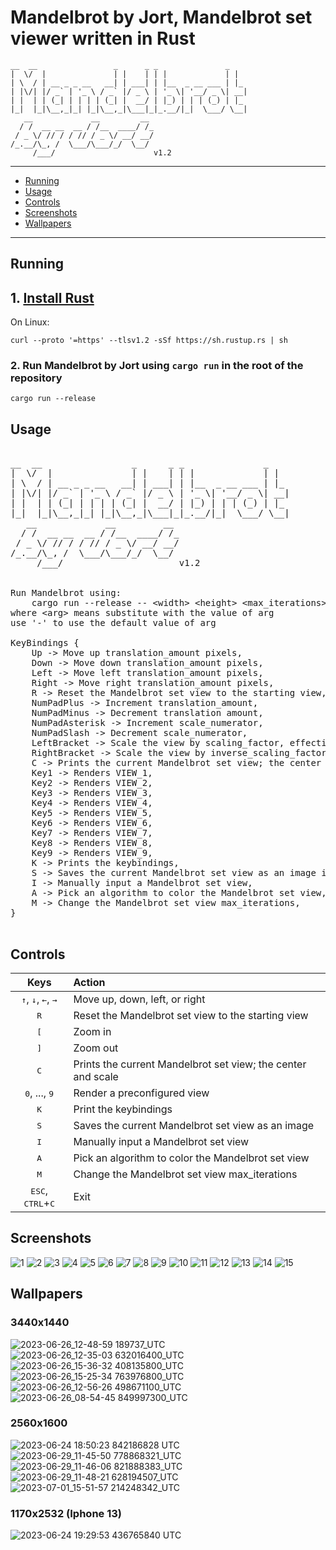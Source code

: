 # Mandelbrot by Jort, Mandelbrot set viewer written in Rust
    __  __                 _      _ _               _   
    |  \/  |               | |    | | |             | |  
    | \  / | __ _ _ __   __| | ___| | |__  _ __ ___ | |_ 
    | |\/| |/ _` | '_ \ / _` |/ _ \ | '_ \| '__/ _ \| __|
    | |  | | (_| | | | | (_| |  __/ | |_) | | | (_) | |_ 
    |_|  |_|\__,_|_| |_|\__,_|\___|_|_.__/|_|  \___/ \__|
       __             __         __ 
      / /  __ __  __ / /__  ____/ /_
     / _ \/ // / / // / _ \/ __/ __/
    /_.__/\_, /  \___/\___/_/  \__/ 
         /___/                      v1.2
         
---
- [Running](#running)
- [Usage](#usage)
- [Controls](#controls)
- [Screenshots](#screenshots)
- [Wallpapers](#wallpapers)
---

## Running
## 1. [Install Rust](https://www.rust-lang.org/tools/install)
On Linux:
```
curl --proto '=https' --tlsv1.2 -sSf https://sh.rustup.rs | sh
```
### 2. Run Mandelbrot by Jort using `cargo run` in the root of the repository
```
cargo run --release
```

## Usage
<pre>
    
__  __                 _      _ _               _   
|  \/  |               | |    | | |             | |  
| \  / | __ _ _ __   __| | ___| | |__  _ __ ___ | |_ 
| |\/| |/ _` | '_ \ / _` |/ _ \ | '_ \| '__/ _ \| __|
| |  | | (_| | | | | (_| |  __/ | |_) | | | (_) | |_ 
|_|  |_|\__,_|_| |_|\__,_|\___|_|_.__/|_|  \___/ \__|
   __             __         __ 
  / /  __ __  __ / /__  ____/ /_
 / _ \/ // / / // / _ \/ __/ __/
/_.__/\_, /  \___/\___/_/  \__/ 
     /___/                      v1.2


Run Mandelbrot using:
	cargo run --release -- &lt;width&gt; &lt;height&gt; &lt;max_iterations&gt; &lt;supersampling_amount&gt; &lt;window_scale&gt;
where &lt;arg&gt; means substitute with the value of arg
use '-' to use the default value of arg

KeyBindings {
    Up -> Move up translation_amount pixels,
    Down -> Move down translation_amount pixels,
    Left -> Move left translation_amount pixels,
    Right -> Move right translation_amount pixels,
    R -> Reset the Mandelbrot set view to the starting view,
    NumPadPlus -> Increment translation_amount,
    NumPadMinus -> Decrement translation amount,
    NumPadAsterisk -> Increment scale_numerator,
    NumPadSlash -> Decrement scale_numerator,
    LeftBracket -> Scale the view by scaling_factor, effectively zooming in,
    RightBracket -> Scale the view by inverse_scaling_factor, effectively zooming out,
    C -> Prints the current Mandelbrot set view; the center and scale,
    Key1 -> Renders VIEW_1,
    Key2 -> Renders VIEW_2,
    Key3 -> Renders VIEW_3,
    Key4 -> Renders VIEW_4,
    Key5 -> Renders VIEW_5,
    Key6 -> Renders VIEW_6,
    Key7 -> Renders VIEW_7,
    Key8 -> Renders VIEW_8,
    Key9 -> Renders VIEW_9,
    K -> Prints the keybindings,
    S -> Saves the current Mandelbrot set view as an image in the saved folder,
    I -> Manually input a Mandelbrot set view,
    A -> Pick an algorithm to color the Mandelbrot set view,
    M -> Change the Mandelbrot set view max_iterations,
}

</pre>
## Controls
Keys | Action
:---:|:------
<kbd>↑</kbd>, <kbd>↓</kbd>, <kbd>←</kbd>, <kbd>→</kbd> | Move up, down, left, or right
<kbd>R</kbd> | Reset the Mandelbrot set view to the starting view
<kbd>[</kbd> | Zoom in
<kbd>]</kbd> | Zoom out
<kbd>C</kbd> | Prints the current Mandelbrot set view; the center and scale
<kbd>0</kbd>, ...,  <kbd>9</kbd> | Render a preconfigured view
<kbd>K</kbd> | Print the keybindings 
<kbd>S</kbd> | Saves the current Mandelbrot set view as an image
<kbd>I</kbd> | Manually input a Mandelbrot set view
<kbd>A</kbd> | Pick an algorithm to color the Mandelbrot set view
<kbd>M</kbd> | Change the Mandelbrot set view max_iterations
<kbd>ESC</kbd>, <kbd>CTRL</kbd>+<kbd>C</kbd> | Exit

## Screenshots
![1](https://github.com/jortrr/mandelbrot/assets/38651009/8a09d7a2-69e0-47b4-8e60-06392321ed08)
![2](https://github.com/jortrr/mandelbrot/assets/38651009/e2055e8b-6e12-4d73-8257-ca800c8a2159)
![3](https://github.com/jortrr/mandelbrot/assets/38651009/8a5fb455-f200-482e-927b-c34adbed45ca)
![4](https://github.com/jortrr/mandelbrot/assets/38651009/7d385212-0d91-4a5c-b6d1-4b75a2acaf02)
![5](https://github.com/jortrr/mandelbrot/assets/38651009/267ad0b1-c774-4474-816c-3de8150667c5)
![6](https://github.com/jortrr/mandelbrot/assets/38651009/c57b035d-b3b1-4b54-a92f-c6d6952f26fb)
![7](https://github.com/jortrr/mandelbrot/assets/38651009/3ff0c244-6055-4228-8e8d-dbb852a1d26a)
![8](https://github.com/jortrr/mandelbrot/assets/38651009/21775d83-a455-4a0c-9002-edada7c44a25)
![9](https://github.com/jortrr/mandelbrot/assets/38651009/f21e12b8-365b-49f7-aef0-7022afe14369)
![10](https://github.com/jortrr/mandelbrot/assets/38651009/cff43524-f882-4181-92c9-4660f09342bf)
![11](https://github.com/jortrr/mandelbrot/assets/38651009/e267cc25-8af3-4421-9361-59c7724b2dcb)
![12](https://github.com/jortrr/mandelbrot/assets/38651009/32412e40-49af-483a-84e8-90f22cc7b1d1)
![13](https://github.com/jortrr/mandelbrot/assets/38651009/c158fc1d-d376-47f2-9be0-433637e0d7e2)
![14](https://github.com/jortrr/mandelbrot/assets/38651009/cbad0e72-420a-459d-87ab-c551dd67efbe)
![15](https://github.com/jortrr/mandelbrot/assets/38651009/4f784846-2f1c-4af4-b841-309e6e25578d)

## Wallpapers
### 3440x1440
![2023-06-26_12-48-59 189737_UTC](https://github.com/jortrr/mandelbrot/assets/38651009/d487285e-d233-4374-bb5c-c46d84f0d83f)
![2023-06-26_12-35-03 632016400_UTC](https://github.com/jortrr/mandelbrot/assets/38651009/ccad4f4a-1bc3-455b-98d9-53c5c0f85db3)
![2023-06-26_15-36-32 408135800_UTC](https://github.com/jortrr/mandelbrot/assets/38651009/9baa2097-7cd7-4e53-b799-bfeab95c14dd)
![2023-06-26_15-25-34 763976800_UTC](https://github.com/jortrr/mandelbrot/assets/38651009/49c02944-1d34-493c-a047-6478b4046052)
![2023-06-26_12-56-26 498671100_UTC](https://github.com/jortrr/mandelbrot/assets/38651009/91813670-bcdd-480d-bb28-0fd68f8dad10)
![2023-06-26_08-54-45 849997300_UTC](https://github.com/jortrr/mandelbrot/assets/38651009/0f28dfac-ed62-4096-8c9a-73370a2d69fb)

### 2560x1600
![2023-06-24 18:50:23 842186828 UTC](https://github.com/jortrr/mandelbrot/assets/38651009/03ce23c3-770e-444a-b163-aa247cfeda7c)
![2023-06-29_11-45-50 778868321_UTC](https://github.com/jortrr/mandelbrot/assets/38651009/845cf9cf-3ac5-4df7-8150-abdd227af18a)
![2023-06-29_11-46-06 821888383_UTC](https://github.com/jortrr/mandelbrot/assets/38651009/4f369655-c36d-42e3-8864-0ae3cf998854)
![2023-06-29_11-48-21 628194507_UTC](https://github.com/jortrr/mandelbrot/assets/38651009/57c09c54-5616-487d-a7e8-66e69d8009db)
![2023-07-01_15-51-57 214248342_UTC](https://github.com/jortrr/mandelbrot/assets/38651009/5f66ad28-0bcd-4648-93c6-4f5915055538)

### 1170x2532 (Iphone 13)
![2023-06-24 19:29:53 436765840 UTC](https://github.com/jortrr/mandelbrot/assets/38651009/9b67dcdb-9dc3-4646-bbb4-96d7dc3ddb8f)

